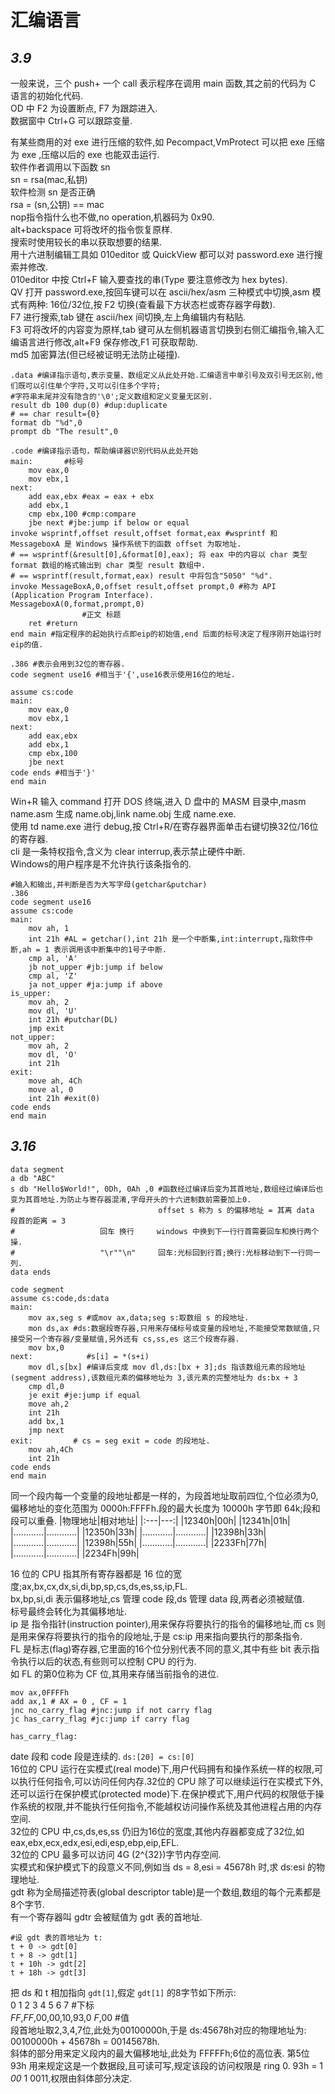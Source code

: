 # 汇编语言

## *3.9*

一般来说，三个 push+ 一个 call 表示程序在调用 main 函数,其之前的代码为 C 语言的初始化代码.  
OD 中 F2 为设置断点, F7 为跟踪进入.  
数据窗中 Ctrl+G 可以跟踪变量.  

有某些商用的对 exe 进行压缩的软件,如 Pecompact,VmProtect 可以把 exe 压缩为 exe ,压缩以后的 exe 也能双击运行.  
软件作者调用以下函数 sn  
sn = rsa(mac,私钥)  
软件检测 sn 是否正确  
rsa = (sn,公钥) == mac  
nop指令指什么也不做,no operation,机器码为 0x90.  
alt+backspace 可将改坏的指令恢复原样.  
搜索时使用较长的串以获取想要的结果.  
用十六进制编辑工具如 010editor 或 QuickView 都可以对 password.exe 进行搜索并修改.  
010editor 中按 Ctrl+F 输入要查找的串(Type 要注意修改为 hex bytes).  
QV 打开 password.exe,按回车键可以在 ascii/hex/asm 三种模式中切换,asm 模式有两种: 16位/32位,按 F2 切换(查看最下方状态栏或寄存器字母数).  
F7 进行搜索,tab 键在 ascii/hex 间切换,左上角编辑内有粘贴.  
F3 可将改坏的内容变为原样,tab 键可从左侧机器语言切换到右侧汇编指令,输入汇编语言进行修改,alt+F9 保存修改,F1 可获取帮助.  
md5 加密算法(但已经被证明无法防止碰撞).

~~~
.data #编译指示语句,表示变量、数组定义从此处开始.汇编语言中单引号及双引号无区别,他们既可以引住单个字符,又可以引住多个字符;
#字符串末尾并没有隐含的'\0';定义数组和定义变量无区别.
result db 100 dup(0) #dup:duplicate
# == char result={0}
format db "%d",0
prompt db "The result",0

.code #编译指示语句，帮助编译器识别代码从此处开始   
main:       #标号
    mov eax,0
    mov ebx,1
next:
    add eax,ebx #eax = eax + ebx
    add ebx,1 
    cmp ebx,100 #cmp:compare
    jbe next #jbe:jump if below or equal
invoke wsprintf,offset result,offset format,eax #wsprintf 和 MessageboxA 是 Windows 操作系统下的函数 offset 为取地址.
# == wsprintf(&result[0],&format[0],eax); 将 eax 中的内容以 char 类型 format 数组的格式输出到 char 类型 result 数组中.
# == wsprintf(result,format,eax) result 中将包含"5050" "%d".
invoke MessageBoxA,0,offset result,offset prompt,0 #称为 API (Application Program Interface).
MessageboxA(0,format,prompt,0)
                #正文 标题
    ret #return
end main #指定程序的起始执行点即eip的初始值,end 后面的标号决定了程序刚开始运行时eip的值.
~~~

~~~
.386 #表示会用到32位的寄存器.
code segment use16 #相当于'{',use16表示使用16位的地址.

assume cs:code
main:       
    mov eax,0
    mov ebx,1
next:
    add eax,ebx 
    add ebx,1 
    cmp ebx,100 
    jbe next 
code ends #相当于'}'
end main
~~~

Win+R 输入 command 打开 DOS 终端,进入 D 盘中的 MASM 目录中,masm name.asm 生成 name.obj,link name.obj 生成 name.exe.  
使用 td name.exe 进行 debug,按 Ctrl+R/在寄存器界面单击右键切换32位/16位的寄存器.  
cli 是一条特权指令,含义为 clear interrup,表示禁止硬件中断.  
Windows的用户程序是不允许执行该条指令的.  

~~~
#输入和输出,并判断是否为大写字母(getchar&putchar)
.386
code segment use16
assume cs:code
main:
    mov ah, 1
    int 21h #AL = getchar(),int 21h 是一个中断集,int:interrupt,指软件中断,ah = 1 表示调用该中断集中的1号子中断.
    cmp al, 'A'
    jb not_upper #jb:jump if below
    cmp al, 'Z'
    ja not_upper #ja:jump if above
is_upper:
    mov ah, 2
    mov dl, 'U'
    int 21h #putchar(DL)
    jmp exit
not_upper:
    mov ah, 2
    mov dl, 'O'
    int 21h
exit:
    move ah, 4Ch
    move al, 0
    int 21h #exit(0)
code ends
end main
~~~

## *3.16*  
 
~~~
data segment
a db "ABC"
s db "Hello$World!", 0Dh, 0Ah ,0 #函数经过编译后变为其首地址,数组经过编译后也变为其首地址.为防止与寄存器混淆,字母开头的十六进制数前需要加上0.
#                                offset s 称为 s 的偏移地址 = 其离 data 段首的距离 = 3 
#                   回车 换行     windows 中换到下一行行首需要回车和换行两个操.
#                   "\r""\n"     回车:光标回到行首;换行:光标移动到下一行同一列.
data ends

code segment 
assume cs:code,ds:data
main:
    mov ax,seg s #或mov ax,data;seg s:取数组 s 的段地址.
    mon ds,ax #ds:数据段寄存器,只用来存储标号或变量的段地址,不能接受常数赋值,只接受另一个寄存器/变量赋值,另外还有 cs,ss,es 这三个段寄存器.
    mov bx,0
next:            #s[i] = *(s+i)
    mov dl,s[bx] #编译后变成 mov dl,ds:[bx + 3];ds 指该数组元素的段地址(segment address),该数组元素的偏移地址为 3,该元素的完整地址为 ds:bx + 3
    cmp dl,0
    je exit #je:jump if equal
    move ah,2
    int 21h
    add bx,1
    jmp next
exit:         # cs = seg exit = code 的段地址.
    mov ah,4Ch
    int 21h
code ends
end main
~~~

同一个段内每一个变量的段地址都是一样的，为段首地址取前四位,个位必须为0,偏移地址的变化范围为 0000h:FFFFh.段的最大长度为 10000h 字节即 64k;段和段可以重叠.
|物理地址|相对地址|
|:---|---:|
|12340h|00h|
|12341h|01h|
|…………|…………|
|12350h|33h|
|…………|…………|
|12398h|33h|
|…………|…………|
|12398h|55h|
|…………|…………|
|2233Fh|77h|
|…………|…………|
|2234Fh|99h|

16 位的 CPU 指其所有寄存器都是 16 位的宽度;ax,bx,cx,dx,si,di,bp,sp,cs,ds,es,ss,ip,FL.  
bx,bp,si,di 表示偏移地址,cs 管理 code 段,ds 管理 data 段,两者必须被赋值.  
标号最终会转化为其偏移地址.  
ip 是 指令指针(instruction pointer),用来保存将要执行的指令的偏移地址,而 cs 则是用来保存将要执行的指令的段地址,于是 cs:ip 用来指向要执行的那条指令.  
FL 是标志(flag)寄存器,它里面的16个位分别代表不同的意义,其中有些 bit 表示指令执行以后的状态,有些则可以控制 CPU 的行为.  
如 FL 的第0位称为 CF 位,其用来存储当前指令的进位.
~~~
mov ax,0FFFFh
add ax,1 # AX = 0 , CF = 1
jnc no_carry_flag #jnc:jump if not carry flag
jc has_carry_flag #jc:jump if carry flag

has_carry_flag:
~~~

date 段和 code 段是连续的. `ds:[20] = cs:[0]`  
16位的 CPU 运行在实模式(real mode)下,用户代码拥有和操作系统一样的权限,可以执行任何指令,可以访问任何内存.32位的 CPU 除了可以继续运行在实模式下外,还可以运行在保护模式(protected mode)下.在保护模式下,用户代码的权限低于操作系统的权限,并不能执行任何指令,不能越权访问操作系统及其他进程占用的内存空间.  
32位的 CPU 中,cs,ds,es,ss 仍旧为16位的宽度,其他内存器都变成了32位,如 eax,ebx,ecx,edx,esi,edi,esp,ebp,eip,EFL.  
32位的 CPU 最多可以访问 4G (2^{32})字节内存空间.  
实模式和保护模式下的段意义不同,例如当 ds = 8,esi  = 45678h 时,求 ds:esi 的物理地址.  
gdt 称为全局描述符表(global descriptor table)是一个数组,数组的每个元素都是8个字节.  
有一个寄存器叫 gdtr 会被赋值为 gdt 表的首地址.
~~~
#设 gdt 表的首地址为 t:
t + 0 -> gdt[0]
t + 8 -> gdt[1]
t + 10h -> gdt[2]
t + 18h -> gdt[3]
~~~
把 ds 和 t 相加指向 `gdt[1]`,假定 `gdt[1]` 的8字节如下所示:  
0  1  2  3  4  5  6   7 #下标  
_FF_,_FF_,00,00,10,93,0 _F_,00 #值  
段首地址取2,3,4,7位,此处为00100000h,于是 ds:45678h对应的物理地址为: 00100000h + 45678h = 00145678h.  
斜体的部分用来定义段内的最大偏移地址,此处为 FFFFFh;6位的高位表.
第5位 93h 用来规定这是一个数据段,且可读可写,规定该段的访问权限是 ring 0. 93h = 1 _00_ 1 0011,权限由斜体部分决定.